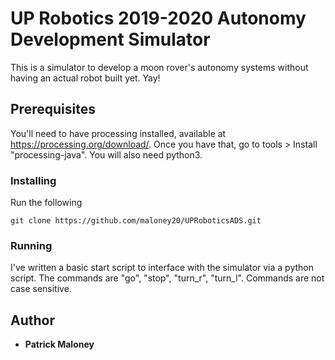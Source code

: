 # UP Robotics 2019-2020 Autonomy Development Simulator
This is a simulator to develop a moon rover's autonomy systems without having an actual robot built yet. Yay!

## Prerequisites
You'll need to have processing installed, available at https://processing.org/download/. Once you have that, go to tools > Install "processing-java". You will also need python3.

### Installing
Run the following
```
git clone https://github.com/maloney20/UPRoboticsADS.git
```

### Running
I've written a basic start script to interface with the simulator via a python script. The commands are "go", "stop", "turn_r", "turn_l". Commands are not case sensitive.

## Author
* **Patrick Maloney**